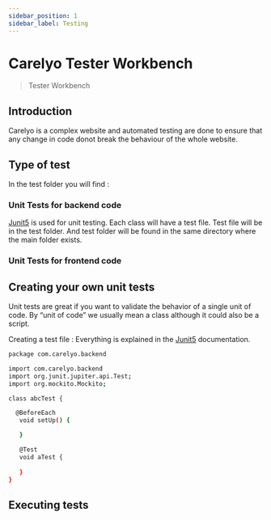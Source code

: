 ```yaml
---
sidebar_position: 1
sidebar_label: Testing
---
```

# Carelyo Tester Workbench

> Tester Workbench

## Introduction

Carelyo is a complex website and automated testing are done to ensure that any change in code donot break the behaviour of the whole website.  

## Type of test

In the test folder you will find :  

### Unit Tests for backend code

[Junit5](https://junit.org/junit5/) is used for unit testing. Each class will have a test file. Test file will be in the test folder. And test folder will be found in the same directory where the main folder exists.

### Unit Tests for frontend code

## Creating your own unit tests

Unit tests are great if you want to validate the behavior of a single unit of code. By “unit of code” we usually mean a class although it could also be a script.

Creating a test file : Everything is explained in the [Junit5](https://junit.org/junit5/) documentation.

```bash
package com.carelyo.backend

import com.carelyo.backend
import org.junit.jupiter.api.Test;
import org.mockito.Mockito;

class abcTest {

  @BeforeEach
   void setUp() {

   }

   @Test
   void aTest {
     
   }
}

```

## Executing tests
